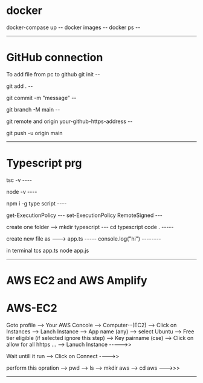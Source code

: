 # docker
 docker-compase up --
 docker images --
 docker ps --
 
--------------------------------------------------------------------------------------

# GitHub connection

To add file from pc to github 
  git init --
  
  git add . --
  
  git commit -m "message" --
  
  git branch -M main --
  
  git remote and origin your-github-https-address --
  
  git push -u origin main
  
--------------------------------------------------------------------------------------

# Typescript prg
 tsc -v ----
 
 node -v ----
 
 npm i -g type script ----

 get-ExecutionPolicy ---
 set-ExecutionPolicy RemoteSigned ---

 create one folder -->
 mkdir typescript ---
 cd typescript
 code . -----

 create new file as --->
 app.ts ----- console.log("hi") --------

 in terminal
 tcs app.ts
 node app.js
 
--------------------------------------------------------------------------------------

# AWS EC2 and AWS Amplify

 # AWS-EC2
 Goto profile --> Your AWS Concole --> Computer--(EC2) --> Click on Instances --> Lanch Instance --> App name (any) --> select Ubuntu --> Free tier eligible (if selected ignore this step) --> Key pairname (cse) --> Click on allow for all hhtps ... --> Lanuch Instance ----->>

 Wait untill it run --> Click on Connect ---->>

 perform this opration --> pwd --> ls --> mkdir aws --> cd aws --->>>

--------------------------------------------------------------------------------------
 


